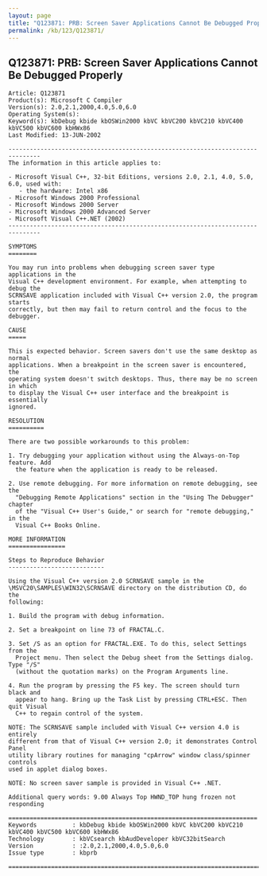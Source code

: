 ```yaml
---
layout: page
title: "Q123871: PRB: Screen Saver Applications Cannot Be Debugged Properly"
permalink: /kb/123/Q123871/
---
```


## Q123871: PRB: Screen Saver Applications Cannot Be Debugged Properly

	Article: Q123871
	Product(s): Microsoft C Compiler
	Version(s): 2.0,2.1,2000,4.0,5.0,6.0
	Operating System(s): 
	Keyword(s): kbDebug kbide kbOSWin2000 kbVC kbVC200 kbVC210 kbVC400 kbVC500 kbVC600 kbHWx86
	Last Modified: 13-JUN-2002
	
	-------------------------------------------------------------------------------
	The information in this article applies to:
	
	- Microsoft Visual C++, 32-bit Editions, versions 2.0, 2.1, 4.0, 5.0, 6.0, used with:
	   - the hardware: Intel x86 
	- Microsoft Windows 2000 Professional 
	- Microsoft Windows 2000 Server 
	- Microsoft Windows 2000 Advanced Server 
	- Microsoft Visual C++.NET (2002) 
	-------------------------------------------------------------------------------
	
	SYMPTOMS
	========
	
	You may run into problems when debugging screen saver type applications in the
	Visual C++ development environment. For example, when attempting to debug the
	SCRNSAVE application included with Visual C++ version 2.0, the program starts
	correctly, but then may fail to return control and the focus to the debugger.
	
	CAUSE
	=====
	
	This is expected behavior. Screen savers don't use the same desktop as normal
	applications. When a breakpoint in the screen saver is encountered, the
	operating system doesn't switch desktops. Thus, there may be no screen in which
	to display the Visual C++ user interface and the breakpoint is essentially
	ignored.
	
	RESOLUTION
	==========
	
	There are two possible workarounds to this problem:
	
	1. Try debugging your application without using the Always-on-Top feature. Add
	  the feature when the application is ready to be released.
	
	2. Use remote debugging. For more information on remote debugging, see the
	  "Debugging Remote Applications" section in the "Using The Debugger" chapter
	  of the "Visual C++ User's Guide," or search for "remote debugging," in the
	  Visual C++ Books Online.
	
	MORE INFORMATION
	================
	
	Steps to Reproduce Behavior
	---------------------------
	
	Using the Visual C++ version 2.0 SCRNSAVE sample in the
	\MSVC20\SAMPLES\WIN32\SCRNSAVE directory on the distribution CD, do the
	following:
	
	1. Build the program with debug information.
	
	2. Set a breakpoint on line 73 of FRACTAL.C.
	
	3. Set /S as an option for FRACTAL.EXE. To do this, select Settings from the
	  Project menu. Then select the Debug sheet from the Settings dialog. Type "/S"
	  (without the quotation marks) on the Program Arguments line.
	
	4. Run the program by pressing the F5 key. The screen should turn black and
	  appear to hang. Bring up the Task List by pressing CTRL+ESC. Then quit Visual
	  C++ to regain control of the system.
	
	NOTE: The SCRNSAVE sample included with Visual C++ version 4.0 is entirely
	different from that of Visual C++ version 2.0; it demonstrates Control Panel
	utility library routines for managing "cpArrow" window class/spinner controls
	used in applet dialog boxes.
	
	NOTE: No screen saver sample is provided in Visual C++ .NET.
	
	Additional query words: 9.00 Always Top HWND_TOP hung frozen not responding
	
	======================================================================
	Keywords          : kbDebug kbide kbOSWin2000 kbVC kbVC200 kbVC210 kbVC400 kbVC500 kbVC600 kbHWx86 
	Technology        : kbVCsearch kbAudDeveloper kbVC32bitSearch
	Version           : :2.0,2.1,2000,4.0,5.0,6.0
	Issue type        : kbprb
	
	=============================================================================
	
